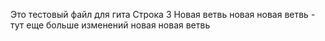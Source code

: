 Это тестовый файл для гита
Строка 3
Новая ветвь
новая новая ветвь - тут еще больше изменений
новая новая ветвь
